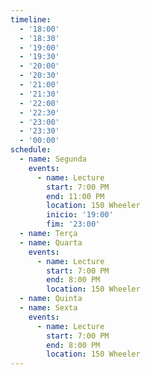 ```yaml
---
timeline:
  - '18:00'
  - '18:30'
  - '19:00'
  - '19:30'
  - '20:00'
  - '20:30'
  - '21:00'
  - '21:30'
  - '22:00'
  - '22:30'
  - '23:00'
  - '23:30'
  - '00:00'
schedule:
  - name: Segunda
    events:
      - name: Lecture
        start: 7:00 PM
        end: 11:00 PM
        location: 150 Wheeler
        inicio: '19:00'
        fim: '23:00'
  - name: Terça
  - name: Quarta
    events:
      - name: Lecture
        start: 7:00 PM
        end: 8:00 PM
        location: 150 Wheeler
  - name: Quinta
  - name: Sexta
    events:
      - name: Lecture
        start: 7:00 PM
        end: 8:00 PM
        location: 150 Wheeler
---
```

